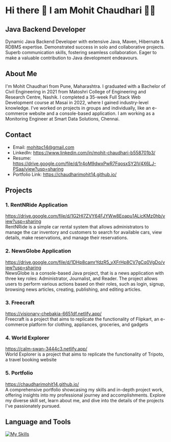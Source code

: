 # Hi there 👋 I am Mohit Chaudhari 👨‍💻
## Java Backend Developer 
Dynamic Java Backend Developer with extensive Java, Maven, Hibernate & RDBMS expertise. Demonstrated success in solo and collaborative projects. Superb communication skills, fostering seamless collaboration. Eager to make a valuable contribution to Java development endeavours.


## About Me
I'm Mohit Chaudhari from Pune, Maharashtra. I graduated with a Bachelor of Civil Engineering in 2021 from Matoshri College of Engineering and Research Centre, Nashik. I completed a 35-week Full Stack Web Development course at Masai in 2022, where I gained industry-level knowledge. I've worked on projects in groups and individually, like an e-commerce website and a console-based application. I am working as a Monitoring Engineer at Smart Data Solutions, Chennai.

## Contact
* Email: mohitpc14@gmail.com
* LinkedIn: https://www.linkedin.com/in/mohit-chaudhari-b558701b3/
* Resume: https://drive.google.com/file/d/1r4oM9dwxPwR7FqosxSY2lV4X6LJ-PSaa/view?usp=sharing
* Portfolio Link: https://chaudharimohit14.github.io/

## Projects
### 1. RentNRide Application
https://drive.google.com/file/d/1G2Hl7ZVY64FJYWw8Eoapu1ALicKMz0hb/view?usp=sharing  <br>
RentNRide is a simple car rental system that allows administrators to manage the car inventory and customers to search for available cars, view details, make reservations, and manage their reservations. <br>
### 2. NewsGlobe Application
https://drive.google.com/file/d/1DHp8camrYdzR5_vXFrHp8CV7gCq0VgDo/view?usp=sharing <br>
NewsGlobe is a console-based Java project, that is a news application with three key roles: Administrator, Journalist, and Reader. The project allows users to perform various actions based on their roles, such as login, signup, browsing news articles, creating, publishing, and editing articles.
### 3. Freecraft 
https://visionary-chebakia-6651df.netlify.app/ <br>
Freecraft is a project that aims to replicate the functionality of Flipkart, an e-commerce platform for clothing, appliances, groceries, and gadgets
### 4. World Explorer 
https://calm-swan-3444c3.netlify.app/ <br>
World Explorer is a project that aims to replicate the functionality of Tripoto, a travel booking website
### 5. Portfolio 
 https://chaudharimohit14.github.io/ <br>
A comprehensive portfolio showcasing my skills and in-depth project work, offering insights into my professional journey and accomplishments. Explore my diverse skill set, learn about me, and dive into the details of the projects I've passionately pursued.

## Language and Tools
[![My Skills](https://skillicons.dev/icons?i=java,maven,jquery,hibernate,spring,js,html,css,git,github,mysql,postman,visualstudio,replit,netlify&perline=5)](https://skillicons.dev)

